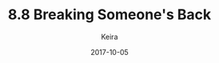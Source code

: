 ---
title: '8.8 Breaking Someone''s Back'
alt: 'Mysteries of the Arcana'
date: '2017-10-05'
author: 'Keira'
artist: 'Keira'
chapter: '8 Void Where Prohibited'
filler: false
---